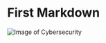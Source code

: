 # First Markdown
![Image of Cybersecurity](https://www.bitlyft.com/hubfs/Cybersecurity-solutions.jpeg)
